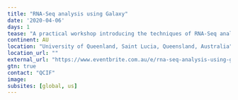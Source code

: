 ```yaml
---
title: "RNA-Seq analysis using Galaxy"
date: '2020-04-06'
days: 1
tease: "A practical workshop introducing the techniques of RNA-Seq analysis using the popular web-based Galaxy bioinformatics platform"
continent: AU
location: "University of Queenland, Saint Lucia, Queensland, Australia"
location_url: ""
external_url: "https://www.eventbrite.com.au/e/rna-seq-analysis-using-galaxy-tickets-90083615519"
gtn: true
contact: "QCIF"
image: 
subsites: [global, us]
---
```

